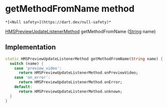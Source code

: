 


# getMethodFromName method




    *[<Null safety>](https://dart.dev/null-safety)*




[HMSPreviewUpdateListenerMethod](../../enum_hms_preview_update_listener_method/HMSPreviewUpdateListenerMethod-class.md) getMethodFromName
([String](https://api.flutter.dev/flutter/dart-core/String-class.html) name)








## Implementation

```dart
static HMSPreviewUpdateListenerMethod getMethodFromName(String name) {
  switch (name) {
    case 'preview_video':
      return HMSPreviewUpdateListenerMethod.onPreviewVideo;
    case 'on_error':
      return HMSPreviewUpdateListenerMethod.onError;
    default:
      return HMSPreviewUpdateListenerMethod.unknown;
  }
}
```







